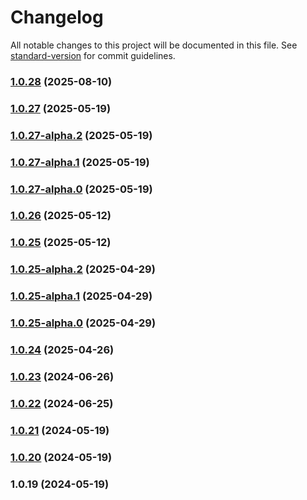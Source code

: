 # Changelog

All notable changes to this project will be documented in this file. See [standard-version](https://github.com/conventional-changelog/standard-version) for commit guidelines.

### [1.0.28](https://github.com/acrool/acrool-js-logger/compare/v1.0.27...v1.0.28) (2025-08-10)

### [1.0.27](https://github.com/acrool/acrool-js-logger/compare/v1.0.27-alpha.2...v1.0.27) (2025-05-19)

### [1.0.27-alpha.2](https://github.com/acrool/acrool-js-logger/compare/v1.0.27-alpha.1...v1.0.27-alpha.2) (2025-05-19)

### [1.0.27-alpha.1](https://github.com/acrool/acrool-js-logger/compare/v1.0.26...v1.0.27-alpha.1) (2025-05-19)

### [1.0.27-alpha.0](https://github.com/acrool/acrool-js-logger/compare/v1.0.26...v1.0.27-alpha.0) (2025-05-19)

### [1.0.26](https://github.com/acrool/acrool-js-logger/compare/v1.0.25...v1.0.26) (2025-05-12)

### [1.0.25](https://github.com/acrool/acrool-js-logger/compare/v1.0.25-alpha.2...v1.0.25) (2025-05-12)

### [1.0.25-alpha.2](https://github.com/acrool/acrool-js-logger/compare/v1.0.25-alpha.1...v1.0.25-alpha.2) (2025-04-29)

### [1.0.25-alpha.1](https://github.com/acrool/acrool-js-logger/compare/v1.0.25-alpha.0...v1.0.25-alpha.1) (2025-04-29)

### [1.0.25-alpha.0](https://github.com/acrool/acrool-js-logger/compare/v1.0.24...v1.0.25-alpha.0) (2025-04-29)

### [1.0.24](https://github.com/acrool/acrool-js-logger/compare/v1.0.23...v1.0.24) (2025-04-26)

### [1.0.23](https://github.com/acrool/acrool-js-logger/compare/v1.0.22...v1.0.23) (2024-06-26)

### [1.0.22](https://github.com/acrool/acrool-js-logger/compare/v1.0.21...v1.0.22) (2024-06-25)

### [1.0.21](https://github.com/acrool/acrool-js-logger/compare/v1.0.20...v1.0.21) (2024-05-19)

### [1.0.20](https://github.com/acrool/acrool-js-logger/compare/v1.0.19...v1.0.20) (2024-05-19)

### 1.0.19 (2024-05-19)
